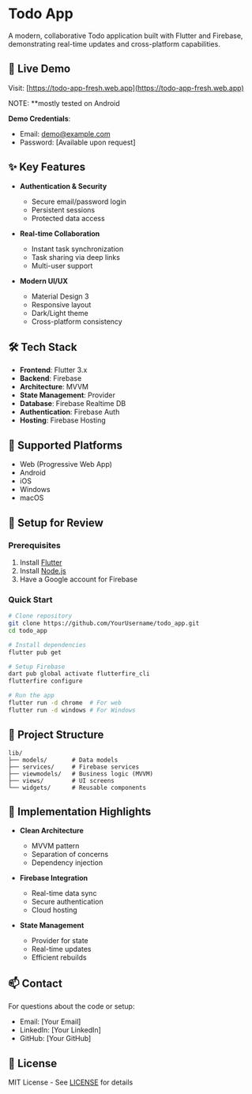 # Todo App

A modern, collaborative Todo application built with Flutter and Firebase, demonstrating real-time updates and cross-platform capabilities.

## 🚀 Live Demo
Visit: [https://todo-app-fresh.web.app](https://todo-app-fresh.web.app)

NOTE: **mostly tested on Android

**Demo Credentials**:
- Email: demo@example.com
- Password: [Available upon request]

## ✨ Key Features

- **Authentication & Security**
  - Secure email/password login
  - Persistent sessions
  - Protected data access

- **Real-time Collaboration**
  - Instant task synchronization
  - Task sharing via deep links
  - Multi-user support

- **Modern UI/UX**
  - Material Design 3
  - Responsive layout
  - Dark/Light theme
  - Cross-platform consistency

## 🛠️ Tech Stack

- **Frontend**: Flutter 3.x
- **Backend**: Firebase
- **Architecture**: MVVM
- **State Management**: Provider
- **Database**: Firebase Realtime DB
- **Authentication**: Firebase Auth
- **Hosting**: Firebase Hosting

## 📱 Supported Platforms
- Web (Progressive Web App)
- Android
- iOS
- Windows
- macOS

## 🔧 Setup for Review

### Prerequisites
1. Install [Flutter](https://flutter.dev/docs/get-started/install)
2. Install [Node.js](https://nodejs.org/)
3. Have a Google account for Firebase

### Quick Start
```bash
# Clone repository
git clone https://github.com/YourUsername/todo_app.git
cd todo_app

# Install dependencies
flutter pub get

# Setup Firebase
dart pub global activate flutterfire_cli
flutterfire configure

# Run the app
flutter run -d chrome  # For web
flutter run -d windows # For Windows
```

## 📁 Project Structure
```
lib/
├── models/       # Data models
├── services/     # Firebase services
├── viewmodels/   # Business logic (MVVM)
├── views/        # UI screens
└── widgets/      # Reusable components
```

## 🎯 Implementation Highlights

- **Clean Architecture**
  - MVVM pattern
  - Separation of concerns
  - Dependency injection

- **Firebase Integration**
  - Real-time data sync
  - Secure authentication
  - Cloud hosting

- **State Management**
  - Provider for state
  - Real-time updates
  - Efficient rebuilds

## 📫 Contact

For questions about the code or setup:
- Email: [Your Email]
- LinkedIn: [Your LinkedIn]
- GitHub: [Your GitHub]

## 📝 License

MIT License - See [LICENSE](LICENSE) for details
